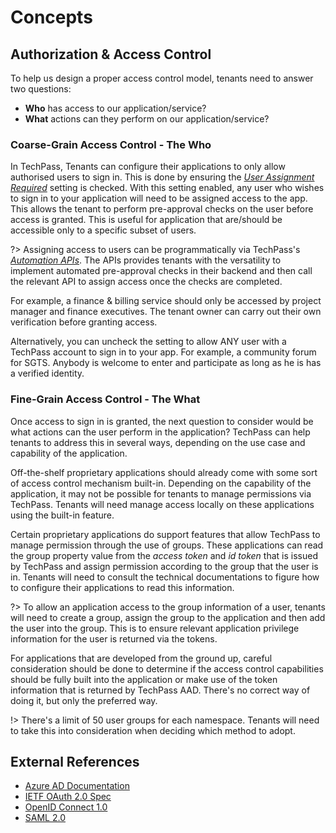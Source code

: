 # Concepts

## Authorization & Access Control
To help us design a proper access control model, tenants need to answer two questions:

- **Who** has access to our application/service?
- **What** actions can they perform on our application/service?

### Coarse-Grain Access Control - The Who
In TechPass, Tenants can configure their applications to only allow authorised users to sign in. This is done by ensuring the [*User Assignment Required*](applications/#user-assignment-required) setting is checked. With this setting enabled, any user who wishes to sign in to your application will need to be assigned access to the app. This allows the tenant to perform pre-approval checks on the user before access is granted. This is useful for application that are/should be accessible only to a specific subset of users. 

?> Assigning access to users can be programmatically via TechPass's [*Automation APIs*](apis). The APIs provides tenants with the versatility to implement automated pre-approval checks in their backend and then call the relevant API to assign access once the checks are completed.

For example, a finance & billing service should only be accessed by project manager and finance executives. The tenant owner can carry out their own verification before granting access.

Alternatively, you can uncheck the setting to allow ANY user with a TechPass account to sign in to your app. For example, a community forum for SGTS. Anybody is welcome to enter and participate as long as he is has a verified identity.

### Fine-Grain Access Control - The What
Once access to sign in is granted, the next question to consider would be what actions can the user perform in the application? TechPass can help tenants to address this in several ways, depending on the use case and capability of the application.

Off-the-shelf proprietary applications should already come with some sort of access control mechanism built-in. Depending on the capability of the application, it may not be possible for tenants to manage permissions via TechPass. Tenants will need manage access locally on these applications using the built-in feature.

Certain proprietary applications do support features that allow TechPass to manage permission through the use of groups. These applications can read the group property value from the *access token* and *id token* that is issued by TechPass and assign permission according to the group that the user is in. Tenants will need to consult the technical documentations to figure how to configure their applications to read this information.

?> To allow an application access to the group information of a user, tenants will need to create a group, assign the group to the application and then add the user into the group. This is to ensure relevant application privilege information for the user is returned via the tokens.

For applications that are developed from the ground up, careful consideration should be done to determine if the access control capabilities should be fully built into the application or make use of the token information that is returned by TechPass AAD. There's no correct way of doing it, but only the preferred way. 

!> There's a limit of 50 user groups for each namespace. Tenants will need to take this into consideration when deciding which method to adopt. 



## External References
- [Azure AD Documentation](https://docs.microsoft.com/en-us/azure/active-directory/)
- [IETF OAuth 2.0 Spec](https://tools.ietf.org/html/rfc6749)
- [OpenID Connect 1.0](https://openid.net/connect/)
- [SAML 2.0](http://docs.oasis-open.org/security/saml/Post2.0/sstc-saml-tech-overview-2.0.html)
